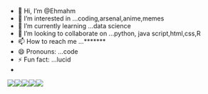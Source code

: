 - 👋 Hi, I’m @Ehmahm
- 👀 I’m interested in ...coding,arsenal,anime,memes
- 🌱 I’m currently learning ...data science
- 💞️ I’m looking to collaborate on ...python, java script,html,css,R
- 📫 How to reach me ...*******
- 😄 Pronouns: ...code
- ⚡ Fun fact: ...lucid
-
<img src="https://img.shields.io/badge/HTML5-E34F26?style=for-the-badge&logo=html5&logoColor=white"/><img src="https://img.shields.io/badge/JavaScript-323330?style=for-the-badge&logo=javascript&logoColor=F7DF1E"/><img src="https://img.shields.io/badge/Python-FFD43B?style=for-the-badge&logo=python&logoColor=blue"/><img src="https://img.shields.io/badge/R-276DC3?style=for-the-badge&logo=r&logoColor=white"/><img src="https://img.shields.io/badge/CSS3-1572B6?style=for-the-badge&logo=css3&logoColor=white"/>
<!---
Ehmahm/Ehmahm is a ✨ special ✨ repository because its `README.md` (this file) appears on your GitHub profile.
You can click the Preview link to take a look at your changes.
--->
